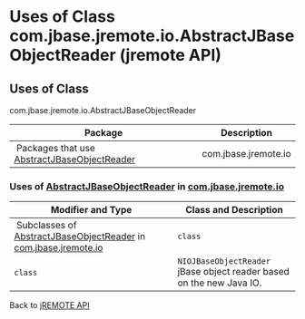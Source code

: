 # Uses of Class com.jbase.jremote.io.AbstractJBaseObjectReader (jremote API)

<PageHeader />

## Uses of Class
com.jbase.jremote.io.AbstractJBaseObjectReader

| Package<br> | Description<br> |
| --- | --- |
 Packages that use [AbstractJBaseObjectReader](./../../abstractjbaseobjectreader-%28jremote-api%29 "class in com.jbase.jremote.io")  | com.jbase.jremote.io<br> |  <br> |






### Uses of [AbstractJBaseObjectReader](./../../abstractjbaseobjectreader-%28jremote-api%29 "class in com.jbase.jremote.io") in [com.jbase.jremote.io](./../../com.jbase.jremote.io-%28jremote---api%29)


| Modifier and Type<br> | Class and Description<br> |
| --- | --- |
 Subclasses of [AbstractJBaseObjectReader](./../../abstractjbaseobjectreader-%28jremote-api%29 "class in com.jbase.jremote.io") in [com.jbase.jremote.io](./../../com.jbase.jremote.io-%28jremote---api%29)  | `class `<br> | `IOJBaseObjectReader`<br>jBase object reader based on the DataInputStream.<br> |
| `class `<br> | `NIOJBaseObjectReader`<br>jBase object reader based on the new Java IO.<br> |

Back to [jREMOTE API](com_jbase_jremote_package-summary)

  
<PageFooter />
